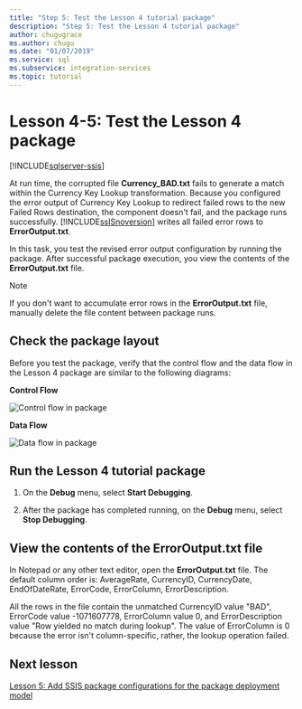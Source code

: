 ```yaml
---
title: "Step 5: Test the Lesson 4 tutorial package"
description: "Step 5: Test the Lesson 4 tutorial package"
author: chugugrace
ms.author: chugu
ms.date: "01/07/2019"
ms.service: sql
ms.subservice: integration-services
ms.topic: tutorial
---
```

# Lesson 4-5: Test the Lesson 4 package

[!INCLUDE[sqlserver-ssis](../includes/applies-to-version/sqlserver-ssis.md)]



At run time, the corrupted file **Currency_BAD.txt** fails to generate a match within the Currency Key Lookup transformation. Because you configured the error output of Currency Key Lookup to redirect failed rows to the new Failed Rows destination, the component doesn't fail, and the package runs successfully. [!INCLUDE[ssISnoversion](../includes/ssisnoversion-md.md)] writes all failed error rows to **ErrorOutput.txt**.  
  
In this task, you test the revised error output configuration by running the package. After successful package execution, you view the contents of the **ErrorOutput.txt** file.  
  
> [!NOTE]  
> If you don't want to accumulate error rows in the **ErrorOutput.txt** file, manually delete the file content between package runs.  
  
## Check the package layout  
Before you test the package, verify that the control flow and the data flow in the Lesson 4 package are similar to the following diagrams: 
  
**Control Flow**  
  
![Control flow in package](../integration-services/media/task4lesson2control.gif "Control flow in package")  
  
**Data Flow**  
  
![Data flow in package](../integration-services/media/task5lesson5data.gif "Data flow in package")  
  
## Run the Lesson 4 tutorial package  
  
1.  On the **Debug** menu, select **Start Debugging**.  
  
2.  After the package has completed running, on the **Debug** menu, select **Stop Debugging**.  
  
## View the contents of the ErrorOutput.txt file  
  
In Notepad or any other text editor, open the **ErrorOutput.txt** file. The default column order is: AverageRate, CurrencyID, CurrencyDate, EndOfDateRate, ErrorCode, ErrorColumn, ErrorDescription.  
 
All the rows in the file contain the unmatched CurrencyID value "BAD", ErrorCode value -1071607778, ErrorColumn value 0, and ErrorDescription value "Row yielded no match during lookup". The value of ErrorColumn is 0 because the error isn't column-specific, rather, the lookup operation failed.
  
  
## Next lesson
[Lesson 5: Add SSIS package configurations for the package deployment model](../integration-services/lesson-5-add-ssis-package-configurations-for-the-package-deployment-model.md)  
